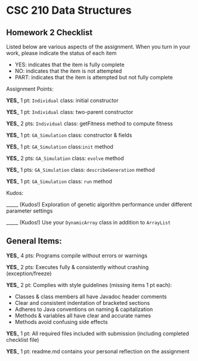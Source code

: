 # CSC 210 Data Structures
## Homework 2 Checklist

Listed below are various aspects of the assignment.  When you turn in
your work, please indicate the status of each item

- YES: indicates that the item is fully complete
- NO: indicates that the item is not attempted
- PART: indicates that the item is attempted but not fully complete


Assignment Points:

__YES___ 1 pt: `Individual` class: initial constructor

__YES___ 1 pt: `Individual` class: two-parent constructor

__YES___ 2 pts: `Individual` class: getFitness method to compute fitness

__YES___ 1 pt: `GA_Simulation` class: constructor & fields

__YES___ 1 pt: `GA_Simulation` class:`init` method

__YES___ 2 pts: `GA_Simulation` class: `evolve` method

__YES___ 1 pts: `GA_Simulation` class: `describeGeneration` method

__YES___ 1 pt: `GA_Simulation` class: `run` method


Kudos:

_____ (Kudos!) Exploration of genetic algorithm performance under different parameter settings

_____ (Kudos!) Use your `DynamicArray` class in addition to `ArrayList` 


## General Items:

__YES___ 4 pts: Programs compile without errors or warnings

__YES___ 2 pts: Executes fully & consistently without crashing (exception/freeze)

__YES___ 2 pt: Complies with style guidelines (missing items 1 pt each):
  * Classes & class members all have Javadoc header comments
  * Clear and consistent indentation of bracketed sections
  * Adheres to Java conventions on naming & capitalization
  * Methods & variables all have clear and accurate names
  * Methods avoid confusing side effects

__YES___ 1 pt: All required files included with submission (including completed checklist file)

__YES___ 1 pt: readme.md contains your personal reflection on the assignment

